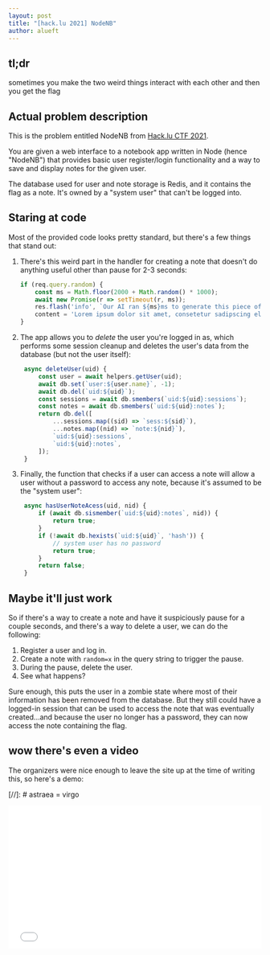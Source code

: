 ```yaml
---
layout: post
title: "[hack.lu 2021] NodeNB"
author: alueft
---
```


## tl;dr

sometimes you make the two weird things interact with each other and then you
get the flag

## Actual problem description

This is the problem entitled NodeNB from
[Hack.lu CTF 2021](https://ctftime.org/event/1452).

You are given a web interface to a notebook app written in Node (hence "NodeNB")
that provides basic user register/login functionality and a way to save and
display notes for the given user.

The database used for user and note storage is Redis, and it contains the flag
as a note. It's owned by a "system user" that can't be logged into.

## Staring at code

Most of the provided code looks pretty standard, but there's a few things that
stand out:

1. There's this weird part in the handler for creating a note that doesn't do
   anything useful other than pause for 2-3 seconds:

   ```js
   if (req.query.random) {
       const ms = Math.floor(2000 + Math.random() * 1000);
       await new Promise(r => setTimeout(r, ms));
       res.flash('info', `Our AI ran ${ms}ms to generate this piece of groundbreaking research.`);
       content = 'Lorem ipsum dolor sit amet, consetetur sadipscing elitr, sed diam nonumy eirmod tempor invidunt ut labore et dolore magna aliquyam erat, sed diam voluptua. At vero eos et accusam et justo duo dolores et ea rebum. Stet clita kasd gubergren, no sea takimata sanctus est Lorem ipsum dolor sit amet.';
   }
   ```

1. The app allows you to *delete* the user you're logged in as, which performs
   some session cleanup and deletes the user's data from the database (but not
   the user itself):

   ```js
    async deleteUser(uid) {
        const user = await helpers.getUser(uid);
        await db.set(`user:${user.name}`, -1);
        await db.del(`uid:${uid}`);
        const sessions = await db.smembers(`uid:${uid}:sessions`);
        const notes = await db.smembers(`uid:${uid}:notes`);
        return db.del([
            ...sessions.map((sid) => `sess:${sid}`),
            ...notes.map((nid) => `note:${nid}`),
            `uid:${uid}:sessions`,
            `uid:${uid}:notes`,
        ]);
    }
   ```

1. Finally, the function that checks if a user can access a note will allow a
   user without a password to access any note, because it's assumed to be the
   "system user":

   ```js
    async hasUserNoteAcess(uid, nid) {
        if (await db.sismember(`uid:${uid}:notes`, nid)) {
            return true;
        }
        if (!await db.hexists(`uid:${uid}`, 'hash')) {
            // system user has no password
            return true;
        }
        return false;
    }
   ```

## Maybe it'll just work

So if there's a way to create a note and have it suspiciously pause for a couple
seconds, and there's a way to delete a user, we can do the following:

1. Register a user and log in.
1. Create a note with `random=x` in the query string to trigger the pause.
1. During the pause, delete the user.
1. See what happens?

Sure enough, this puts the user in a zombie state where most of their
information has been removed from the database. But they still could have a
logged-in session that can be used to access the note that was eventually
created...and because the user no longer has a password, they can now access the
note containing the flag.

## wow there's even a video

The organizers were nice enough to leave the site up at the time of writing
this, so here's a demo:

[//]: # astraea = virgo

<iframe
    width="100%"
    style="aspect-ratio: 16/9"
    src="/assets/videos/hacklu2021/nodenb.mp4"
    frameborder="0"
    allowfullscreen>
</iframe>
